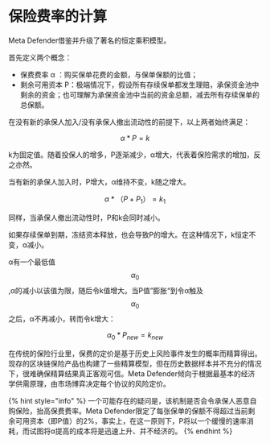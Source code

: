 # 保险费率的计算

Meta Defender借鉴并升级了著名的恒定乘积模型。

首先定义两个概念：

* 保费费率 α ：购买保单花费的金额，与保单保额的比值；
* 剩余可用资本 P：极端情况下，假设所有存续保单都发生理赔，承保资金池中剩余的资金；也可理解为承保资金池中当前的资金总额，减去所有存续保单的总保额。

在没有新的承保人加入/没有承保人撤出流动性的前提下，以上两者始终满足：

$$
α*P = k
$$

k为固定值。随着投保人的增多，P逐渐减少，​α增大，代表着保险需求的增加，反之亦然。

当有新的承保人加入时，P增大，α维持不变，k随之增大。

$$
α * （P+P_1） = k_1
$$

同样，当承保人撤出流动性时，P和k会同时减小。

如果存续保单到期，冻结资本释放，也会导致P的增大。在这种情况下，k恒定不变，α减小。

α有一个最低值$$α_0$$​,α的减小以该值为限，随后令k值增大。当P值”膨胀“到令α触及$$α_0$$之后，α不再减小，转而令k增大：

$$
α_0 * P_{new} = k_{new}
$$

在传统的保险行业里，保费的定价是基于历史上风险事件发生的概率而精算得出。现存的区块链保险产品也构建了一些精算模型，但在历史数据样本并不充分的情况下，很难确保精算结果真正客观可信。Meta Defender倾向于根据最基本的经济学供需原理，由市场博弈决定每个协议的风险定价。



{% hint style="info" %}
一个可能存在的疑问是，该机制是否会令承保人恶意自购保险，抬高保费费率。Meta Defender限定了每张保单的保额不得超过当前剩余可用资本（即P值）的2%，事实上，在这一原则下，P将以一个缓慢的速率消耗，而试图将α提高的成本将是迅速上升、并不经济的。
{% endhint %}
